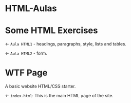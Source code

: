 # HTML-Aulas

# Some HTML Exercises

← `Aula HTML1` - headings, paragraphs, style, lists and tables.

← `Aula HTML2` - form.
<br />

# WTF Page
A basic website HTML/CSS starter. 
<br />

← `index.html`: This is the main HTML page of the site.

<br />

